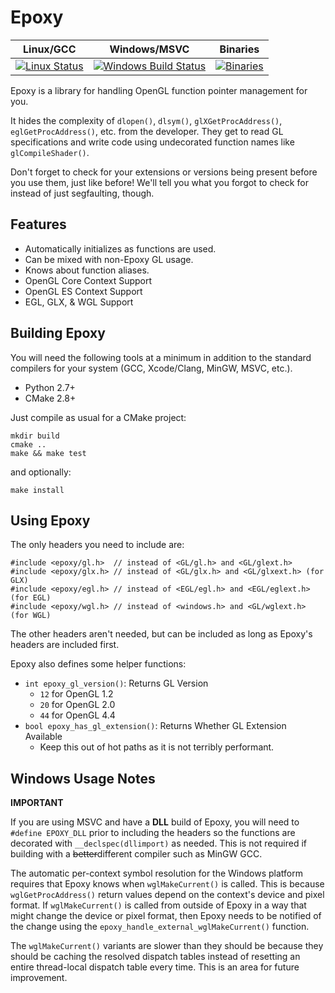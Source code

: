 Epoxy
=====

|  Linux/GCC  |  Windows/MSVC  |  Binaries  |
| :---------: | :------------: | :--------: |
|  [![Linux Status](https://travis-ci.org/Nephatrine/libepoxy.svg?branch=master)](https://travis-ci.org/Nephatrine/libepoxy)  |  [![Windows Build Status](https://ci.appveyor.com/api/projects/status/cbxs5gyryjkr9lei?svg=true)](https://ci.appveyor.com/project/Nephatrine/libepoxy)  |  [![Binaries](https://img.shields.io/badge/bin-MS%20VC12-brightgreen.svg)](https://ci.appveyor.com/project/Nephatrine/libepoxy/build/artifacts)

Epoxy is a library for handling OpenGL function pointer management for you.

It hides the complexity of ```dlopen()```, ```dlsym()```,
```glXGetProcAddress()```, ```eglGetProcAddress()```, etc. from the developer.
They get to read GL specifications and write code using undecorated function
names like ```glCompileShader()```.

Don't forget to check for your extensions or versions being present before you
use them, just like before!  We'll tell you what you forgot to check for
instead of just segfaulting, though.

Features
--------

* Automatically initializes as functions are used.
* Can be mixed with non-Epoxy GL usage.
* Knows about function aliases.
* OpenGL Core Context Support
* OpenGL ES Context Support
* EGL, GLX, & WGL Support

Building Epoxy
--------------

You will need the following tools at a minimum in addition to the standard compilers for your system (GCC, Xcode/Clang, MinGW, MSVC, etc.).

* Python 2.7+
* CMake 2.8+

Just compile as usual for a CMake project:

	mkdir build
	cmake ..
	make && make test

and optionally:
	
	make install

Using Epoxy
-----------

The only headers you need to include are:

	#include <epoxy/gl.h>  // instead of <GL/gl.h> and <GL/glext.h>
	#include <epoxy/glx.h> // instead of <GL/glx.h> and <GL/glxext.h> (for GLX)
	#include <epoxy/egl.h> // instead of <EGL/egl.h> and <EGL/eglext.h> (for EGL)
	#include <epoxy/wgl.h> // instead of <windows.h> and <GL/wglext.h> (for WGL)

The other headers aren't needed, but can be included as long as Epoxy's headers
are included first.

Epoxy also defines some helper functions:

* ```int epoxy_gl_version()```: Returns GL Version
  * ```12``` for OpenGL 1.2
  * ```20``` for OpenGL 2.0
  * ```44``` for OpenGL 4.4
* ```bool epoxy_has_gl_extension()```: Returns Whether GL Extension Available
  * Keep this out of hot paths as it is not terribly performant.

Windows Usage Notes
-------------------

**IMPORTANT**

If you are using MSVC and have a **DLL** build of Epoxy, you will need to
```#define EPOXY_DLL``` prior to including the headers so the functions are
decorated with ```__declspec(dllimport)``` as needed. This is not required if
building with a ~~better~~different compiler such as MinGW GCC.

The automatic per-context symbol resolution for the Windows platform requires
that Epoxy knows when ```wglMakeCurrent()``` is called. This is because
``wglGetProcAddress()`` return values depend on the context's device and pixel
format.  If ```wglMakeCurrent()``` is called from outside of Epoxy in a way
that might change the device or pixel format, then Epoxy needs to be notified
of the change using the ```epoxy_handle_external_wglMakeCurrent()``` function.

The ```wglMakeCurrent()``` variants are slower than they should be because they
should be caching the resolved dispatch tables instead of resetting an entire
thread-local dispatch table every time. This is an area for future improvement.

